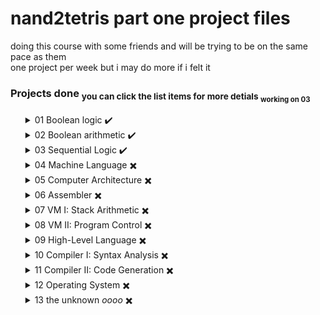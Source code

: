 # nand2tetris <b>part one</b> project files

doing this course with some friends and will be trying to be on the same pace as them <br>
one project per week but i may do more if i felt it 

### Projects done <sub>you can click the list items for more detials <sub> working on 03</sub></sub>


<ul>

<details>
<summary> 01 Boolean logic ✔️ </summary><p>
    &emsp;finishded on 22/10/13 in 1 day <br>
    &emsp;cheated on the dmux4way chip after an hour of not knowing how to solve it u-u <br>
</p></details>

<details>
<summary> 02 Boolean arithmetic ✔️ </summary><p>
    &emsp;started on 22/10/17 finished on 22/10/21 <br>
    &emsp;taking more time since uni is eating through my brain <br>
    &emsp;uni took more of my time than expected u-u <br>
    &emsp;the alu was the hard part but the issues was with me not fully learning .hdl <br>
</p></details>

<details>
<summary> 03 Sequential Logic ✔️ </summary><p>
    &emsp;started on 22/10/21 finished on 22/10/22 <br>
    &emsp;this was much easier than just the ALU maybe I'm just better with simple logic than math <br>
    &emsp;tho to be fair this project is too repetitive, the who thing was just redo this one chip but bigger <br><br>
    &emsp;I just noticed that this project is called memory in the book <br>
    &emsp;updated: I feel dumb will count my idiocy as cheating just because I feel my brain cheated me<br>
</p></details>

<details>
<summary> 04 Machine Language ✖️ </summary><p>
    &emsp;
</p></details>

<details>
<summary> 05 Computer Architecture ✖️ </summary><p>
    &emsp;
</p></details>

<details>
<summary> 06 Assembler ✖️ </summary><p>
    &emsp;
</p></details>

<details>
<summary> 07 VM I: Stack Arithmetic ✖️ </summary><p>
    &emsp;
</p></details>

<details>
<summary> 08 VM II: Program Control ✖️ </summary><p>
    &emsp;
</p></details>

<details>
<summary> 09 High-Level Language ✖️ </summary><p>
    &emsp;
</p></details>

<details>
<summary> 10 Compiler I: Syntax Analysis ✖️ </summary><p>
    &emsp;
</p></details>

<details>
<summary> 11 Compiler II: Code Generation ✖️ </summary><p>
    &emsp;
</p></details>

<details>
<summary> 12 Operating System ✖️ </summary><p>
    &emsp;
</p></details>

<details>
<summary> 13 the unknown <i>oooo</i> ✖️ </summary><p>
    &emsp;
</p></details>

</ul>